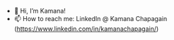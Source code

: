- 👋 Hi, I’m Kamana!
- 📫 How to reach me: LinkedIn @ Kamana Chapagain (https://www.linkedin.com/in/kamanachapagain/)

<!---
Kamana5/Kamana5 is a ✨ special ✨ repository because its `README.md` (this file) appears on your GitHub profile.
You can click the Preview link to take a look at your changes.
--->
